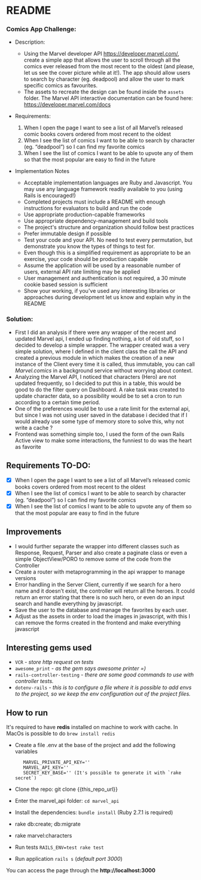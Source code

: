 # README

### Comics App Challenge:

- Description:
    - Using the Marvel developer API ​https://developer.marvel.com/​, create a simple app that allows the user to scroll through all the  comics ever released from the most recent to the oldest (and please, let us see the cover picture while at it!). The app should allow users to search by character (eg. ​deadpool​) and allow the user to mark specific comics as favourites.
    - The assets to recreate the design can be found inside the `assets` folder. The Marvel API interactive documentation can be found here:
    https://developer.marvel.com/docs

- Requirements:
    1. When I open the page I want to see a list of all Marvel’s released comic books covers ordered from most recent to the oldest
    2. When I see the list of comics I want to be able to search by character (eg. ​“deadpool”​) so I can find my favorite comics
    3. When I see the list of comics I want to be able to upvote any of them so that the most popular are easy to find in the future

- Implementation Notes
  -  Acceptable implementation languages are Ruby and Javascript. You may use any language framework readily available to you (using Rails is encouraged!)
  -  Completed projects must include a README with enough instructions for evaluators to build and run the code
  -  Use appropriate production-capable frameworks
  -  Use appropriate dependency-management and build tools
  -  The project's structure and organization should follow best practices
  -  Prefer immutable design if possible
  -  Test your code and your API. No need to test every permutation, but demonstrate you know the types of things to test for.
  -  Even though this is a simplified requirement as appropriate to be an exercise, your code should be production capable
  -  Assume the application will be used by a reasonable number of users, external API rate limiting may be applied
  -  User management and authentication is not required, a 30 minute cookie based session is sufficient
  -  Show your working, if you've used any interesting libraries or approaches during development let us know and explain why in the README


### Solution:

  - First I did an analysis if there were any wrapper of the recent and updated Marvel api, I ended up finding nothing, a lot of old stuff, so I decided to develop a simple wrapper. The wrapper created was a very simple solution, where I defined in the client class the call the API and created a previous module in which makes the creation of a new instance of the Client every time it is called, thus immutable, you can call *Marvel.comics* in a background service without worrying about context.
  - Analyzing the Marvel API, I noticed that characters (Hero) are not updated frequently, so I decided to put this in a table, this would be good to do the filter query on Dashboard. A rake task was created to update character data, so a possibility would be to set a cron to run according to a certain time period.
  - One of the preferences would be to use a rate limit for the external api, but since I was not using user saved in the database i decided that if I would already use some type of memory store to solve this, why not write a cache ?
  - Frontend was something simple too, I used the form of the own Rails Active view to make some interactions, the funniest to do was the heart as favorite


## Requirements TO-DO:
   - [x] When I open the page I want to see a list of all Marvel’s released comic books covers ordered from most recent to the oldest
   - [x] When I see the list of comics I want to be able to search by character (eg. ​“deadpool”​) so I can find my favorite comics
   - [x] When I see the list of comics I want to be able to upvote any of them so that the most popular are easy to find in the future

## Improvements

  - I would further separate the wrapper into different classes such as Response, Request, Parser and also create a paginate class or even a simple ObjectView/PORO to remove some of the code from the Controller
  - Create a router with metaprogramming in the api wrapper to manage versions
  - Error handling in the Server Client, currently if we search for a hero name and it doesn’t exist, the controller will return all the heroes. It could return an error stating that there is no such hero, or even do an input search and handle everything by javascript.
  - Save the user to the database and manage the favorites by each user.
  - Adjust as the assets in order to load the images in javascript, with this I can remove the forms created in the frontend and make everything javascript

## Interesting gems used

 - `VCR` - *store http request on tests*
 - `awesome_print` - *as the gem says awesome printer =)*
 - `rails-controller-testing` - *there are some good commands to use with controller tests.*
 - `dotenv-rails` - *this is to configure a file where it is possible to add envs to the project, so we keep the env configuration out of the project files.*

## How to run

It's required to have **redis** installed on machine to work with cache.
In MacOs is possible to do `brew install redis`


- Create a file .env at the base of the project and add the following variables

		 MARVEL_PRIVATE_API_KEY=''
		 MARVEL_API_KEY=''
		 SECRET_KEY_BASE='' (It's possible to generate it with `rake secret`)

- Clone the repo: git clone {{this_repo_url}}
- Enter the marvel_api folder: `cd marvel_api`
- Install the dependencies: `bundle install` (Ruby 2.7.1 is required)
- rake db:create; db:migrate
- rake marvel:characters
- Run tests `RAILS_ENV=test rake test`
- Run application `rails s` (*default port 3000*)


You can access the page through the **http://localhost:3000**
